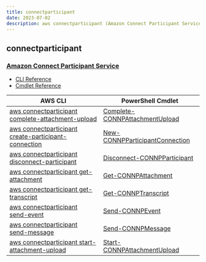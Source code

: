 ```yaml
---
title: connectparticipant
date: 2023-07-02
description: aws connectparticipant (Amazon Connect Participant Service) command/cmdlet list.
---
```


## connectparticipant

### [Amazon Connect Participant Service](https://aws.amazon.com/connect/)

* [CLI Reference](https://awscli.amazonaws.com/v2/documentation/api/latest/reference/connectparticipant/index.html)
* [Cmdlet Reference](https://docs.aws.amazon.com/powershell/latest/reference/items/ConnectParticipant_cmdlets.html)

|AWS CLI|PowerShell Cmdlet|
|----|----|
|[aws connectparticipant complete-attachment-upload](https://awscli.amazonaws.com/v2/documentation/api/latest/reference/connectparticipant/complete-attachment-upload.html)|[Complete-CONNPAttachmentUpload](https://docs.aws.amazon.com/powershell/latest/reference/items/Complete-CONNPAttachmentUpload.html)|
|[aws connectparticipant create-participant-connection](https://awscli.amazonaws.com/v2/documentation/api/latest/reference/connectparticipant/create-participant-connection.html)|[New-CONNPParticipantConnection](https://docs.aws.amazon.com/powershell/latest/reference/items/New-CONNPParticipantConnection.html)|
|[aws connectparticipant disconnect-participant](https://awscli.amazonaws.com/v2/documentation/api/latest/reference/connectparticipant/disconnect-participant.html)|[Disconnect-CONNPParticipant](https://docs.aws.amazon.com/powershell/latest/reference/items/Disconnect-CONNPParticipant.html)|
|[aws connectparticipant get-attachment](https://awscli.amazonaws.com/v2/documentation/api/latest/reference/connectparticipant/get-attachment.html)|[Get-CONNPAttachment](https://docs.aws.amazon.com/powershell/latest/reference/items/Get-CONNPAttachment.html)|
|[aws connectparticipant get-transcript](https://awscli.amazonaws.com/v2/documentation/api/latest/reference/connectparticipant/get-transcript.html)|[Get-CONNPTranscript](https://docs.aws.amazon.com/powershell/latest/reference/items/Get-CONNPTranscript.html)|
|[aws connectparticipant send-event](https://awscli.amazonaws.com/v2/documentation/api/latest/reference/connectparticipant/send-event.html)|[Send-CONNPEvent](https://docs.aws.amazon.com/powershell/latest/reference/items/Send-CONNPEvent.html)|
|[aws connectparticipant send-message](https://awscli.amazonaws.com/v2/documentation/api/latest/reference/connectparticipant/send-message.html)|[Send-CONNPMessage](https://docs.aws.amazon.com/powershell/latest/reference/items/Send-CONNPMessage.html)|
|[aws connectparticipant start-attachment-upload](https://awscli.amazonaws.com/v2/documentation/api/latest/reference/connectparticipant/start-attachment-upload.html)|[Start-CONNPAttachmentUpload](https://docs.aws.amazon.com/powershell/latest/reference/items/Start-CONNPAttachmentUpload.html)|

